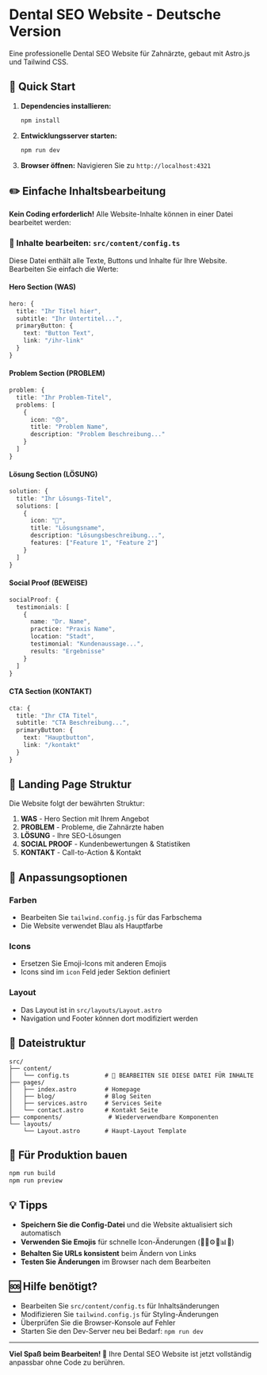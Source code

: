 # Dental SEO Website - Deutsche Version

Eine professionelle Dental SEO Website für Zahnärzte, gebaut mit Astro.js und Tailwind CSS.

## 🚀 Quick Start

1. **Dependencies installieren:**
   ```bash
   npm install
   ```

2. **Entwicklungsserver starten:**
   ```bash
   npm run dev
   ```

3. **Browser öffnen:**
   Navigieren Sie zu `http://localhost:4321`

## ✏️ Einfache Inhaltsbearbeitung

**Kein Coding erforderlich!** Alle Website-Inhalte können in einer Datei bearbeitet werden:

### 📝 Inhalte bearbeiten: `src/content/config.ts`

Diese Datei enthält alle Texte, Buttons und Inhalte für Ihre Website. Bearbeiten Sie einfach die Werte:

#### Hero Section (WAS)
```typescript
hero: {
  title: "Ihr Titel hier",
  subtitle: "Ihr Untertitel...",
  primaryButton: {
    text: "Button Text",
    link: "/ihr-link"
  }
}
```

#### Problem Section (PROBLEM)
```typescript
problem: {
  title: "Ihr Problem-Titel",
  problems: [
    {
      icon: "😞",
      title: "Problem Name",
      description: "Problem Beschreibung..."
    }
  ]
}
```

#### Lösung Section (LÖSUNG)
```typescript
solution: {
  title: "Ihr Lösungs-Titel",
  solutions: [
    {
      icon: "🎯",
      title: "Lösungsname",
      description: "Lösungsbeschreibung...",
      features: ["Feature 1", "Feature 2"]
    }
  ]
}
```

#### Social Proof (BEWEISE)
```typescript
socialProof: {
  testimonials: [
    {
      name: "Dr. Name",
      practice: "Praxis Name",
      location: "Stadt",
      testimonial: "Kundenaussage...",
      results: "Ergebnisse"
    }
  ]
}
```

#### CTA Section (KONTAKT)
```typescript
cta: {
  title: "Ihr CTA Titel",
  subtitle: "CTA Beschreibung...",
  primaryButton: {
    text: "Hauptbutton",
    link: "/kontakt"
  }
}
```

## 🎯 Landing Page Struktur

Die Website folgt der bewährten Struktur:

1. **WAS** - Hero Section mit Ihrem Angebot
2. **PROBLEM** - Probleme, die Zahnärzte haben
3. **LÖSUNG** - Ihre SEO-Lösungen
4. **SOCIAL PROOF** - Kundenbewertungen & Statistiken
5. **KONTAKT** - Call-to-Action & Kontakt

## 🎨 Anpassungsoptionen

### Farben
- Bearbeiten Sie `tailwind.config.js` für das Farbschema
- Die Website verwendet Blau als Hauptfarbe

### Icons
- Ersetzen Sie Emoji-Icons mit anderen Emojis
- Icons sind im `icon` Feld jeder Sektion definiert

### Layout
- Das Layout ist in `src/layouts/Layout.astro`
- Navigation und Footer können dort modifiziert werden

## 📁 Dateistruktur

```
src/
├── content/
│   └── config.ts          # 🎯 BEARBEITEN SIE DIESE DATEI FÜR INHALTE
├── pages/
│   ├── index.astro        # Homepage
│   ├── blog/              # Blog Seiten
│   ├── services.astro     # Services Seite
│   └── contact.astro      # Kontakt Seite
├── components/             # Wiederverwendbare Komponenten
└── layouts/
    └── Layout.astro       # Haupt-Layout Template
```

## 🚀 Für Produktion bauen

```bash
npm run build
npm run preview
```

## 💡 Tipps

- **Speichern Sie die Config-Datei** und die Website aktualisiert sich automatisch
- **Verwenden Sie Emojis** für schnelle Icon-Änderungen (📍📝⚙️👤📊🚀)
- **Behalten Sie URLs konsistent** beim Ändern von Links
- **Testen Sie Änderungen** im Browser nach dem Bearbeiten

## 🆘 Hilfe benötigt?

- Bearbeiten Sie `src/content/config.ts` für Inhaltsänderungen
- Modifizieren Sie `tailwind.config.js` für Styling-Änderungen
- Überprüfen Sie die Browser-Konsole auf Fehler
- Starten Sie den Dev-Server neu bei Bedarf: `npm run dev`

---

**Viel Spaß beim Bearbeiten! 🎉** Ihre Dental SEO Website ist jetzt vollständig anpassbar ohne Code zu berühren.

